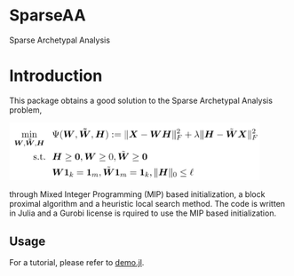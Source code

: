 # SparseAA
Sparse Archetypal Analysis 

# Introduction
This package obtains a good solution to the Sparse Archetypal Analysis problem,

<img src="https://github.com/kayhanbehdin/SparseAA/blob/master/misc/eqn.png" width = 450>

through Mixed Integer Programming (MIP) based initialization, a block proximal algorithm and a heuristic local search method. 
The code is written in Julia and a Gurobi license is rquired to use the MIP based initialization. 

##  Usage
For a tutorial, please refer to [demo.jl](https://cran.r-project.org/web/packages/L0Learn/vignettes/L0Learn-vignette.html).

